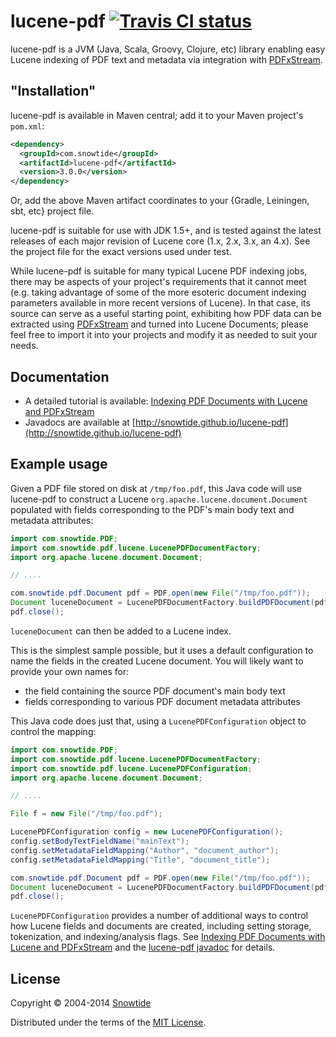 # lucene-pdf [![Travis CI status](https://secure.travis-ci.org/snowtide/lucene-pdf.png?branch=master)](http://travis-ci.org/#!/snowtide/lucene-pdf/builds)

lucene-pdf is a JVM (Java, Scala, Groovy, Clojure, etc) library enabling easy
Lucene indexing of PDF text and metadata via integration with
[PDFxStream](http://snowtide.com).

## "Installation"

lucene-pdf is available in Maven central; add it to your Maven project's `pom.xml`:

```xml
<dependency>
  <groupId>com.snowtide</groupId>
  <artifactId>lucene-pdf</artifactId>
  <version>3.0.0</version>
</dependency>
```

Or, add the above Maven artifact coordinates to your {Gradle, Leiningen, sbt, etc} project file.

lucene-pdf is suitable for use with JDK 1.5+, and is tested against the latest
releases of each major revision of Lucene core (1.x, 2.x, 3.x, an 4.x). See the
project file for the exact versions used under test.

While lucene-pdf is suitable for many typical Lucene PDF indexing jobs, there
may be aspects of your project's requirements that it cannot meet (e.g. taking
advantage of some of the more esoteric document indexing parameters available in more
recent versions of Lucene). In that case, its source can serve as a useful
starting point, exhibiting how PDF data can be extracted using
[PDFxStream](http://snowtide.com) and turned into Lucene Documents; please feel
free to import it into your projects and modify it as needed to suit your needs.

## Documentation

* A detailed tutorial is available:
  [Indexing PDF Documents with Lucene and PDFxStream](http://www.snowtide.com/help/indexing-pdf-documents-with-lucene-and-pdfxstream)
* Javadocs are available at [http://snowtide.github.io/lucene-pdf](http://snowtide.github.io/lucene-pdf)

## Example usage

Given a PDF file stored on disk at `/tmp/foo.pdf`, this Java code will use
lucene-pdf to construct a Lucene `org.apache.lucene.document.Document` populated
with fields corresponding to the PDF's main body text and metadata attributes:

```java
import com.snowtide.PDF;
import com.snowtide.pdf.lucene.LucenePDFDocumentFactory;
import org.apache.lucene.document.Document;

// ....

com.snowtide.pdf.Document pdf = PDF.open(new File("/tmp/foo.pdf"));
Document luceneDocument = LucenePDFDocumentFactory.buildPDFDocument(pdf);
pdf.close();
```

`luceneDocument` can then be added to a Lucene index.

This is the simplest sample possible, but it uses a default configuration to
name the fields in the created Lucene document. You will likely want to provide
your own names for:

* the field containing the source PDF document's main body text
* fields corresponding to various PDF document metadata attributes

This Java code does just that, using a `LucenePDFConfiguration` object to
control the mapping:

```java
import com.snowtide.PDF;
import com.snowtide.pdf.lucene.LucenePDFDocumentFactory;
import com.snowtide.pdf.lucene.LucenePDFConfiguration;
import org.apache.lucene.document.Document;

// ....

File f = new File("/tmp/foo.pdf");

LucenePDFConfiguration config = new LucenePDFConfiguration();
config.setBodyTextFieldName("mainText");
config.setMetadataFieldMapping("Author", "document_author");
config.setMetadataFieldMapping("Title", "document_title");

com.snowtide.pdf.Document pdf = PDF.open(new File("/tmp/foo.pdf"));
Document luceneDocument = LucenePDFDocumentFactory.buildPDFDocument(pdf, config);
pdf.close();
```

`LucenePDFConfiguration` provides a number of additional ways to control how
Lucene fields and documents are created, including setting storage,
tokenization, and indexing/analysis flags. See
[Indexing PDF Documents with Lucene and PDFxStream](http://www.snowtide.com/help/indexing-pdf-documents-with-lucene-and-pdfxstream)
and the [lucene-pdf javadoc](http://snowtide.github.io/lucene-pdf) for details.

## License

Copyright © 2004-2014 [Snowtide](http://snowtide.com)

Distributed under the terms of the [MIT License](http://opensource.org/licenses/MIT).
